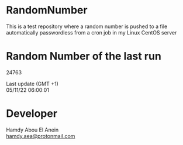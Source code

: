 # RandomNumber    
This is a test repository where a random number is pushed to a file automatically passwordless from a cron job in my Linux CentOS server    
# Random Number of the last run   
24763
      
Last update (GMT +1)    
05/11/22 06:00:01
# Developer    
Hamdy Abou El Anein   
hamdy.aea@protonmail.com
